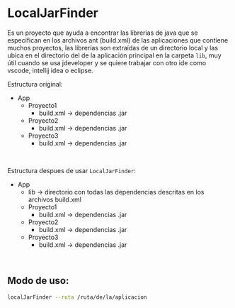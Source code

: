 # LocalJarFinder

Es un proyecto que ayuda a encontrar las librerías de java que se especifican en los archivos ant (build.xml) de las aplicaciones que contiene muchos proyectos, las librerías son extraídas de un directorio local y las ubica en el directorio del de la aplicación principal en la carpeta `lib`, muy útil cuando se usa jdeveloper y se quiere trabajar con otro ide como vscode, intellij idea o eclipse.

Estructura original:
- App
  - Proyecto1
    - build.xml -> dependencias .jar
  - Proyecto2
    - build.xml -> dependencias .jar
  - Proyecto3
    - build.xml -> dependencias .jar

<br>

Estructura despues de usar `LocalJarFinder`:
- App
  - lib -> directorio con todas las dependencias descritas en los archivos build.xml 
  - Proyecto1
    - build.xml -> dependencias .jar
  - Proyecto2
    - build.xml -> dependencias .jar
  - Proyecto3
    - build.xml -> dependencias .jar

<br>

## Modo de uso:
```bash
localJarFinder --ruta /ruta/de/la/aplicacion
```
